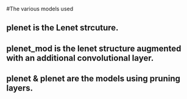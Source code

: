 #The  various models used
## plenet is the Lenet strcuture.
## plenet_mod is the lenet structure augmented with an additional convolutional layer.
## plenet & plenet are the models using pruning layers.
